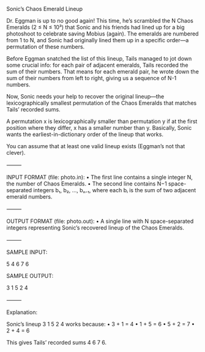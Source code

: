 Sonic’s Chaos Emerald Lineup

Dr. Eggman is up to no good again! This time, he’s scrambled the N Chaos Emeralds (2 ≤ N ≤ 10³) that Sonic and his friends had lined up for a big photoshoot to celebrate saving Mobius (again). The emeralds are numbered from 1 to N, and Sonic had originally lined them up in a specific order—a permutation of these numbers.

Before Eggman snatched the list of this lineup, Tails managed to jot down some crucial info: for each pair of adjacent emeralds, Tails recorded the sum of their numbers. That means for each emerald pair, he wrote down the sum of their numbers from left to right, giving us a sequence of N-1 numbers.

Now, Sonic needs your help to recover the original lineup—the lexicographically smallest permutation of the Chaos Emeralds that matches Tails’ recorded sums.

A permutation x is lexicographically smaller than permutation y if at the first position where they differ, x has a smaller number than y. Basically, Sonic wants the earliest-in-dictionary order of the lineup that works.

You can assume that at least one valid lineup exists (Eggman’s not that clever).

⸻

INPUT FORMAT (file: photo.in):
	•	The first line contains a single integer N, the number of Chaos Emeralds.
	•	The second line contains N−1 space-separated integers b₁, b₂, …, bₙ₋₁, where each bᵢ is the sum of two adjacent emerald numbers.

⸻

OUTPUT FORMAT (file: photo.out):
	•	A single line with N space-separated integers representing Sonic’s recovered lineup of the Chaos Emeralds.

⸻

SAMPLE INPUT:

5
4 6 7 6

SAMPLE OUTPUT:

3 1 5 2 4



⸻

Explanation:

Sonic’s lineup 3 1 5 2 4 works because:
	•	3 + 1 = 4
	•	1 + 5 = 6
	•	5 + 2 = 7
	•	2 + 4 = 6

This gives Tails’ recorded sums 4 6 7 6.

